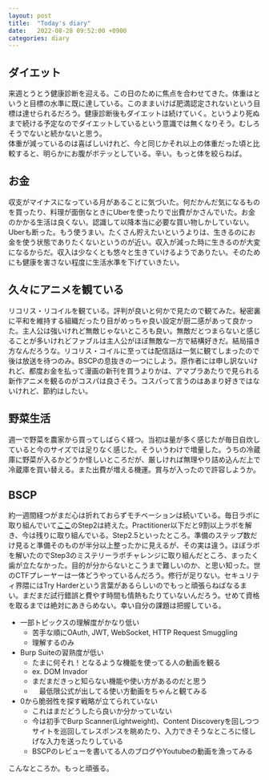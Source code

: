 ```yaml
---
layout: post
title:  "Today's diary"
date:   2022-08-28 09:52:00 +0900
categories: diary
---
```


## ダイエット
来週とうとう健康診断を迎える。この日のために焦点を合わせてきた。体重はというと目標の水準に既に達している。このままいけば肥満認定されないという目標は達せられるだろう。健康診断後もダイエットは続けていく。というより死ぬまで続ける予定なのでダイエットしているという意識では無くなりそう。むしろそうでないと続かないと思う。  
体重が減っているのは喜ばしいけれど、今と同じかそれ以上の体重だった頃と比較すると、明らかにお腹がボテッとしている。辛い。もっと体を絞らねば。

## お金
収支がマイナスになっている月があることに気づいた。何だかんだ気になるものを買ったり、料理が面倒なときにUberを使ったりで出費がかさんでいた。お金のかかる生活は良くない。認識して以降本当に必要な買い物しかしていない。Uberも断った。もう使うまい。たくさん貯えたいというよりは、生きるのにお金を使う状態でありたくないというのが近い。収入が減った時に生きるのが大変になるからだ。収入は少なくとも悠々と生きていけるようでありたい。そのためにも健康を害さない程度に生活水準を下げていきたい。

## 久々にアニメを観ている
リコリス・リコイルを観ている。評判が良いと何かで見たので観てみた。秘密裏に平和を維持する組織だったり目がめっちゃ良い設定が厨二感があって良かった。主人公は強いけれど無敵じゃないところも良い。無敵だとつまらないと感じることが多いけれどファブルは主人公がほぼ無敵な一方で結構好きだ。結局描き方なんだろうな。リコリス・コイルに至っては配信話は一気に観てしまったので後は放送を待つのみ。BSCPの息抜きの一つにしよう。原作者には申し訳ないけれど、都度お金を払って漫画の新刊を買うよりかは、アマプラあたりで見られる新作アニメを観るのがコスパは良さそう。コスパって言うのはあまり好きではないけれど、節約はしたい。

## 野菜生活
週一で野菜を農家から買ってしばらく経つ。当初は量が多く感じたが毎日自炊していると今のサイズでは足りなく感じた。そういうわけで増量した。うちの冷蔵庫に野菜が入るかどうか怪しいところだが、厳しければ無理やり詰め込んだ上で冷蔵庫を買い替える。また出費が増える機運。賞与が入ったので許容しようか。

## BSCP
約一週間経つがまだ心は折れておらずモチベーションは続いている。毎日ラボに取り組んでいて[ここ](https://portswigger.net/web-security/certification/how-to-prepare)のStep2は終えた。Practitioner以下だと9割以上ラボを解き、今は残りに取り組んでいる。Step2.5といったところ。準備のステップ数だけ見ると準備そのものが半分以上整ったかに見えるが、その実は違う。ほぼラボを解いたのでStep3のミステリーラボチャレンジに取り組んだところ、まったく歯が立たなかった。目的が分からないとこうまで難しいのか、と思い知った。世のCTFプレーヤーは一体どうやっているんだろう。修行が足りない。セキュリティ界隈にはTry Harderという言葉があるらしいのでもっと頑張らねばなるまい。まだまだ試行錯誤と費やす時間も情熱もたりていないんだろう。せめて資格を取るまでは絶対にあきらめない。幸い自分の課題は把握している。

- 一部トピックスの理解度がかなり低い
  - 苦手な順にOAuth, JWT, WebSocket, HTTP Request Smuggling
  - 理解するのみ
- Burp Suiteの習熟度が低い
  - たまに何それ！となるような機能を使ってる人の動画を観る
  - ex. DOM Invador
  - まだまだきっと知らない機能や使い方があるのだと思う
  - 　最低限公式が出してる使い方動画をちゃんと観てみる
- 0から脆弱性を探す戦略が立てられていない
  - これはまだどうしたら良いか分かっていない
  - 今は初手でBurp Scanner(Lightweight)、Content Discoveryを回しつつサイトを巡回してレスポンスを眺めたり、入力できそうなところに怪しげな入力を送ったりしている
  - BSCPのレビューを書いてる人のブログやYoutubeの動画を漁ってみる

こんなところか。もっと頑張る。
